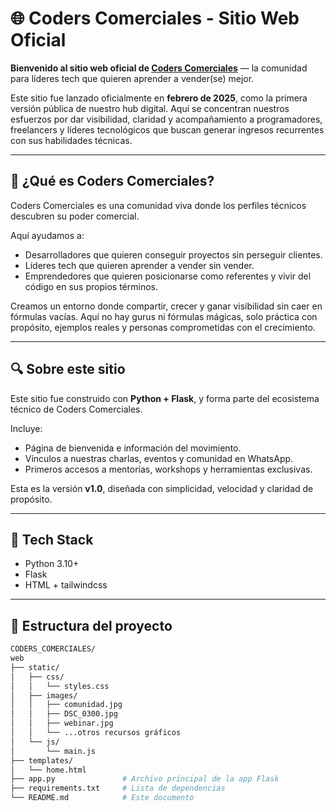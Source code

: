 # 🌐 Coders Comerciales - Sitio Web Oficial

**Bienvenido al sitio web oficial de [Coders Comerciales](https://coderscomerciales.com)** — la comunidad para líderes tech que quieren aprender a vender(se) mejor.

Este sitio fue lanzado oficialmente en **febrero de 2025**, como la primera versión pública de nuestro hub digital. Aquí se concentran nuestros esfuerzos por dar visibilidad, claridad y acompañamiento a programadores, freelancers y líderes tecnológicos que buscan generar ingresos recurrentes con sus habilidades técnicas.

---

## 🧠 ¿Qué es Coders Comerciales?

Coders Comerciales es una comunidad viva donde los perfiles técnicos descubren su poder comercial.

Aquí ayudamos a:
- Desarrolladores que quieren conseguir proyectos sin perseguir clientes.
- Líderes tech que quieren aprender a vender sin vender.
- Emprendedores que quieren posicionarse como referentes y vivir del código en sus propios términos.

Creamos un entorno donde compartir, crecer y ganar visibilidad sin caer en fórmulas vacías. Aquí no hay gurus ni fórmulas mágicas, solo práctica con propósito, ejemplos reales y personas comprometidas con el crecimiento.

---

## 🔍 Sobre este sitio

Este sitio fue construido con **Python + Flask**, y forma parte del ecosistema técnico de Coders Comerciales.

Incluye:
- Página de bienvenida e información del movimiento.
- Vínculos a nuestras charlas, eventos y comunidad en WhatsApp.
- Primeros accesos a mentorías, workshops y herramientas exclusivas.

Esta es la versión **v1.0**, diseñada con simplicidad, velocidad y claridad de propósito.

---

## 🚀 Tech Stack

- Python 3.10+
- Flask
- HTML + tailwindcss

---

## 📂 Estructura del proyecto

```bash
CODERS_COMERCIALES/
web
├── static/
│   ├── css/
│   │   └── styles.css
│   ├── images/
│   │   ├── comunidad.jpg
│   │   ├── DSC_0300.jpg
│   │   ├── webinar.jpg
│   │   └── ...otros recursos gráficos
│   └── js/
│       └── main.js
├── templates/
│   └── home.html
├── app.py               # Archivo principal de la app Flask
├── requirements.txt     # Lista de dependencias
└── README.md            # Este documento

